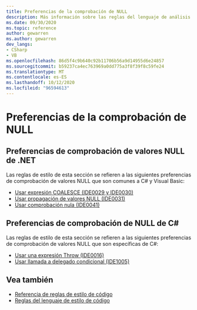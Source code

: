```yaml
---
title: Preferencias de la comprobación de NULL
description: Más información sobre las reglas del lenguaje de análisis de código para las preferencias de comprobación de valores NULL
ms.date: 09/30/2020
ms.topic: reference
author: gewarren
ms.author: gewarren
dev_langs:
- CSharp
- VB
ms.openlocfilehash: 86d5f4c9b640c92b11706b56a9d14955d6e24857
ms.sourcegitcommit: b59237ca4ec763969a0dd775a3f8f39f8c59fe24
ms.translationtype: MT
ms.contentlocale: es-ES
ms.lasthandoff: 10/12/2020
ms.locfileid: "96594613"
---
```

# <a name="null-checking-preferences"></a>Preferencias de la comprobación de NULL

## <a name="net-null-checking-preferences"></a>Preferencias de comprobación de valores NULL de .NET

Las reglas de estilo de esta sección se refieren a las siguientes preferencias de comprobación de valores NULL que son comunes a C# y Visual Basic:

- [Usar expresión COALESCE (IDE0029 y IDE0030)](ide0029-ide0030.md)
- [Usar propagación de valores NULL (IDE0031)](ide0031.md)
- [Usar comprobación nula (IDE0041)](ide0041.md)

## <a name="c-null-checking-preferences"></a>Preferencias de comprobación de NULL de C#

Las reglas de estilo de esta sección se refieren a las siguientes preferencias de comprobación de valores NULL que son específicas de C#:

- [Usar una expresión Throw (IDE0016)](ide0016.md)
- [Usar llamada a delegado condicional (IDE1005)](ide1005.md)

## <a name="see-also"></a>Vea también

- [Referencia de reglas de estilo de código](index.md)
- [Reglas del lenguaje de estilo de código](language-rules.md)
